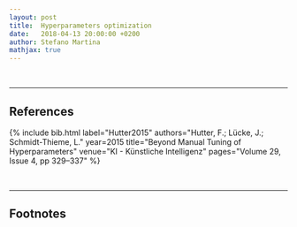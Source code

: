 ```yaml
---
layout: post
title:  Hyperparameters optimization
date:   2018-04-13 20:00:00 +0200
author: Stefano Martina
mathjax: true
---
```



<br>

---

## References

{% include bib.html label="Hutter2015" authors="Hutter, F.; Lücke, J.; Schmidt-Thieme, L." year=2015 title="Beyond Manual Tuning of Hyperparameters" venue="KI - Künstliche Intelligenz" pages="Volume 29, Issue 4, pp 329–337" %}

<br>

---

## Footnotes

[^fn1]: A footnote is something like that.


